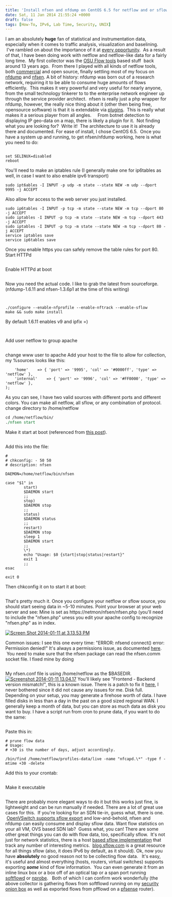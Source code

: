 ```yaml
---
title: 'Install nfsen and nfdump on CentOS 6.5 for netflow and or sflow collection'
date: Sat, 11 Jan 2014 21:55:24 +0000
draft: false
tags: [How-To, IPv6, Lab Time, Security, UNIX]
---
```


I am an absolutely **huge** fan of statistical and instrumentation data, especially when it comes to traffic analysis, visualization and baselining.  I've rambled on about the importance of it at [every opportunity](http://searchnetworking.techtarget.com/news/2240212051/The-Der-Spiegel-NSA-revelations-What-network-engineers-need-to-know).  As a result of that, I have been doing work with netflow and netflow-like data for a fairly long time.  My first collector was the [OSU Flow tools](http://www.splintered.net/sw/flow-tools/) based stuff  back around 13 years ago.  From there I played with all kinds of netflow tools, both [commercial](http://www.arbornetworks.com/) and open source, finally settling most of my focus on [nfdump](http://nfdump.sourceforge.net/) and [nfsen](http://nfsen.sourceforge.net/). A bit of history: nfdump was born out of a research network, requiring it to be able to consume huge amounts of flows efficiently.  This makes it very powerful and very useful for nearly anyone, from the small technology tinkerer to to the enterprise network engineer up through the service provider architect.  nfsen is really just a php wrapper for nfdump, however, the really nice thing about it (other then being free, opensource software) is that it is extendable via [plugins](http://sourceforge.net/apps/trac/nfsen-plugins/).  This is really what makes it a serious player from all angles.     From botnet detection to displaying IP geo-data on a map, there is likely a plugin for it.  Not finding what you are looking for?  Write it!  The architecture to use it is already there and documented. For ease of install, I chose CentOS 6.5.  Once you have a system up and running, to get nfsen/nfdump working, here is what you need to do:

```yum install -y httpd php wget gcc make rrdtool-devel rrdtool-perl perl-MailTools perl-Socket6 flex byacc
```

```vi /etc/selinux/config
set SELINUX=disabled
reboot
```

You'll need to make an iptables rule (I generally make one for ip6tables as well, in case I want to also enable ipv6 transport)

```sudo iptables -I INPUT -p udp -m state --state NEW -m udp --dport 9995 -j ACCEPT
sudo ipt6ables -I INPUT -p udp -m state --state NEW -m udp --dport 9995 -j ACCEPT
```

Also allow for access to the web server you just installed.

```sudo ip6tables -I INPUT -p tcp -m state --state NEW -m tcp --dport 443 -j ACCEPT
sudo ip6tables -I INPUT -p tcp -m state --state NEW -m tcp --dport 80 -j ACCEPT  
sudo iptables -I INPUT -p tcp -m state --state NEW -m tcp --dport 443 -j ACCEPT
sudo iptables -I INPUT -p tcp -m state --state NEW -m tcp --dport 80 -j ACCEPT  
service iptables save
service ip6tables save
```

Once you enable https you can safely remove the table rules for port 80. Start HTTPd

```sudo service httpd start
```
Enable HTTPd at boot
```chkconfig httpd on
```
Now you need the actual code. I like to grab the latest from sourceforge. (nfdump-1.6.11 and nfsen-1.3.6p1 at the time of this writing)
```wget http://downloads.sourceforge.net/project/nfdump/stable/nfdump-1.6.11/nfdump-1.6.11.tar.gz
```
```wget http://downloads.sourceforge.net/project/nfsen/stable/nfsen-1.3.6p1/nfsen-1.3.6p1.tar.gz
```

```tar -zxvf nfdump-1.6.11.tar.gz
./configure --enable-nfprofile --enable-nftrack --enable-sflow
make && sudo make install
```
By default 1.6.11 enables v9 and ipfix =)

```adduser netflow
```

```vi /etc/group
```
Add user netflow to group apache
```vi etc/nfsen.conf
```
change www user to apache Add your host to the file to allow for collection, my %sources looks like this:
```%sources = (
    'home'    => { 'port' => '9995', 'col' => '#0000ff', 'type' => 'netflow' },
    'internal'    => { 'port' => '9996', 'col' => '#FF0000', 'type' => 'netflow' },
);
```
As you can see, I have two valid sources with different ports and different colors. You can make all netflow, all sflow, or any combination of protocol. change directory to /home/netflow
```./install.pl etc/nfsen.conf
cd /home/netflow/bin/
./nfsen start
```
Make it start at boot (referenced from [this post](http://sourceforge.net/mailarchive/message.php?msg_id=29434166)).
```vi /etc/init.d/nfsen
```
Add this into the file:
```#!/bin/bash
#
# chkconfig: - 50 50
# description: nfsen

DAEMON=/home/netflow/bin/nfsen

case "$1" in
		start)
		$DAEMON start
		;;
		stop)
		$DAEMON stop
		;;
		status)
		$DAEMON status
		;;
		restart)
		$DAEMON stop
		sleep 1
		$DAEMON start
		;;
		\*)
		echo "Usage: $0 {start|stop|status|restart}"
		exit 1
		;;
esac

exit 0
```
Then chkconfig it on to start it at boot:
```chmod 755 nfsen && chkconfig --add nfsen && chkconfig nfsen on
```

That's pretty much it. Once you configure your netflow or sflow source, you should start seeing data in ~5-10 minutes. Point your browser at your web server and see: Mine is set as https://netmon/nfsen/nfsen.php (you'll need to include the "nfsen.php" uness you edit your apache config to recognize "nfsen.php" as in index.

[![Screen Shot 2014-01-11 at 3.13.53 PM](http://www.forwardingplane.net/wp-content/uploads/2014/01/Screen-Shot-2014-01-11-at-3.13.53-PM-913x1024.png)](http://www.forwardingplane.net/wp-content/uploads/2014/01/Screen-Shot-2014-01-11-at-3.13.53-PM.png)

Common issues: I see this one every time: "ERROR: nfsend connect() error: Permission denied!" It's always a permissions issue, as documented [here](https://code.google.com/p/nfsenplugins/wiki/NFSEN_Installation_Gotchas).  You need to make sure that the nfsen package can read the nfsen.comm socket file. I fixed mine by doing
```chmod g+rwx ~netflow/
```
My nfsen.conf file is using /home/netflow as the $BASEDIR.
 [![Screenshot 2014-01-11 13.04.17](http://www.forwardingplane.net/wp-content/uploads/2014/01/Screenshot-2014-01-11-13.04.17.png)](http://www.forwardingplane.net/wp-content/uploads/2014/01/Screenshot-2014-01-11-13.04.17.png)
You'll likely see "Frontend - Backend version mismatch!", this is a known issue. There is a patch to fix it [here](http://sourceforge.net/p/nfsen/bugs/43/), I never bothered since it did not cause any issues for me. Disk full. Depending on your setup, you may generate a firehose worth of data. I have filled disks in less than a day in the past on a good sized regional WAN. I generally keep a month of data, but you can store as much data as disk you want to buy. I have a script run from cron to prune data, if you want to do the same:
```vi /usr/local/etc/rmflowdata.sh
```
Paste this in:
```#!/bin/bash
# prune flow data
# Usage:
# +30 is the number of days, adjust accordingly.

/bin/find /home/netflow/profiles-data/live -name "nfcapd.\*" -type f -mtime +30 -delete
```

Add this to your crontab:
```@daily /usr/local/bin/rmflowdata.sh
```
Make it executable
```chmod 755 /usr/local/bin/rmflowdata.sh
```
There are probably more elegant ways to do it but this works just fine, is lightweight and can be run manually if needed. There are a lot of great use cases for this.  If you're looking for an SDN tie-in, guess what, there is one.  [OpenVSwitch supports sflow export](http://blog.sflow.com/2010/05/configuring-open-vswitch.html) and low-and-behold, nfsen and nfdump can easily consume and display sflow data. Want flow statistics on your all VM, OVS based SDN lab?  Guess what, you can! There are some other great things you can do with flow data, too, specifically sflow.  It's not just for network statistics, there is a host [based sflow implementation](http://host-sflow.sourceforge.net/) that track any number of interesting metrics.  [blog.sflow.com](http://blog.sflow.com/) is a great resource for all things sflow (also, it does IPv6 by default, as it should). Ok, now you have **absolutely** no good reason not to be collecting flow data.   It's easy, it's useful and almost everything (hosts, routers, virtual switches) supports exporting **_some_** kind of flow information.  You can even generate it from an inline linux box or a box off of an optical tap or a span port running [softflowd](https://code.google.com/p/softflowd/) or [nprobe](http://www.ntop.org/products/nprobe/).   Both of which I can confirm work wonderfully (the above collector is gathering flows from softflowd running on my [security onion box](http://www.forwardingplane.net/2013/07/building-a-secured-network-in-a-box/ "Building a secured network in a box") as well as exported flows from pfflowd on a [pfsense](http://www.pfsense.org/) router).
